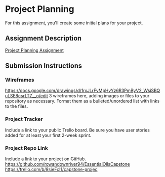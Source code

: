 # Project Planning
For this assignment, you'll create some initial plans for your project.

## Assignment Description
[Project Planning Assignment](https://education.launchcode.org/liftoff/modules/assignments/project-planning)

## Submission Instructions

### Wireframes

https://docs.google.com/drawings/d/1rxJLrFvMpHvYz6R3PmByV2_WsiSBQuLSE8csrLTZ__o/edit 3 wireframes here, adding images or files to your repository as necessary. Format them as a bulleted/unordered list with links to the files.

### Project Tracker

Include a link to your public Trello board. Be sure you have user stories added for at least your first 2-week sprint.

### Project Repo Link

Include a link to your project on GitHub.
https://github.com/rowandownriver94/EssentialOilsCapstone
https://trello.com/b/8sieFcI1/capstone-projec
